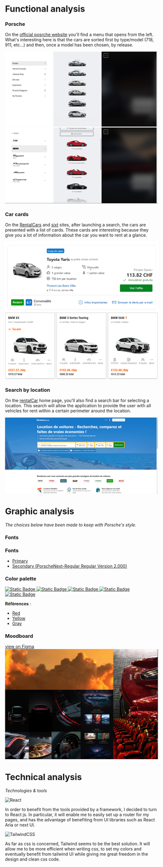# Functional analysis
### Porsche
On the [official posrche website](https://finder.porsche.com/ch/fr-CH?gclid=CjwKCAjwyNSoBhA9EiwA5aYlb28uEKycYvB0vpEDF3Gu1KIwBWsxkAJ-afVjWSdgDLyJFixClk_l1BoCfngQAvD_BwE) you'll find a menu that opens from the left. What's interesting here is that the cars are sorted first by type/model (718, 911, etc...) and then, once a model has been chosen, by release.

![menu-porsche](./images/Porsche-menu.png)
![menu-porsche-car](./images/Porsche-menu-cars.png)

### Car cards
On the [RentalCars](https://www.rentalcars.com/fr/) and [sixt](https://www.sixt.com/) sites, after launching a search, the cars are presented with a list of cards. These cards are interesting because they give you a lot of information about the car you want to rent at a glance.

![rental-card](./images/rental-card.png)
![rental-card](./images/sixt-card.png)

### Search by location
On the [rentalCar](https://www.rentalcars.com/fr/) home page, you'll also find a search bar for selecting a location. This search will allow the application to provide the user with all vehicles for rent within a certain perimeter around the location.

![rentalcar](./images/rentalcar.png)


# Graphic analysis

*The choices below have been made to keep with Porsche's style.*

### Fonts
### Fonts
* [Primary](https://fontspace.io/porsche-font/)
* [Secondary (PorscheNext-Regular Regular Version 2.000)](https://eng.m.fontke.com/family/1324315/style/Bold/)

### Color palette
[
![Static Badge](https://img.shields.io/badge/000000-000000)
![Static Badge](https://img.shields.io/badge/a3acb3-a3acb3)
![Static Badge](https://img.shields.io/badge/f4f4f4-f4f4f4)
![Static Badge](https://img.shields.io/badge/9d0620-9d0620)
![Static Badge](https://img.shields.io/badge/f8cd02-f8cd02)
](https://coolors.co/000000-a3acb3-f4f4f4-9d0620-f8cd02)

**Réfèrences** :
* [Red](https://exoticcarcolors.com/car-color/carmine-red/)
* [Yellow](https://exoticcarcolors.com/car-color/racing-yellow/)
* [Gray](https://exoticcarcolors.com/car-color/gt-silver-metallic/)


### Moodboard

[view on Figma](https://www.figma.com/file/etwfdM6xGwv18faEdUP76g/RaP---moodboard?type=design&node-id=0-1&mode=design&t=lSLBaXGolnVkQ8a1-0)
![moodboard](./images/moodboard.png)


# Technical analysis 

*Technologies & tools*

![React](https://img.shields.io/badge/react-%2320232a.svg?style=for-the-badge&logo=react&logoColor=%2361DAFB)

In order to benefit from the tools provided by a framework, I decided to turn to React js. In particular, it will enable me to easily set up a router for my pages, and has the advantage of benefiting from UI libraries such as React Aria or next UI.


![TailwindCSS](https://img.shields.io/badge/tailwindcss-%2338B2AC.svg?style=for-the-badge&logo=tailwind-css&logoColor=white)

As far as css is concerned, Tailwind seems to be the best solution. It will allow me to be more efficient when writing css, to set my colors and eventually benefit from tailwind UI while giving me great freedom in the design and clean css code.
